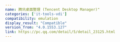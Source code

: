 ```yaml
---
name: 腾讯桌面整理 (Tencent Desktop Manager)"
categories: ['it-tools-vdi']
compatibility: emulation
display_result: "Compatible"
version_from: "4.0.1553.127"
link: https://pc.qq.com/detail/5/detail_23125.html
---
```


